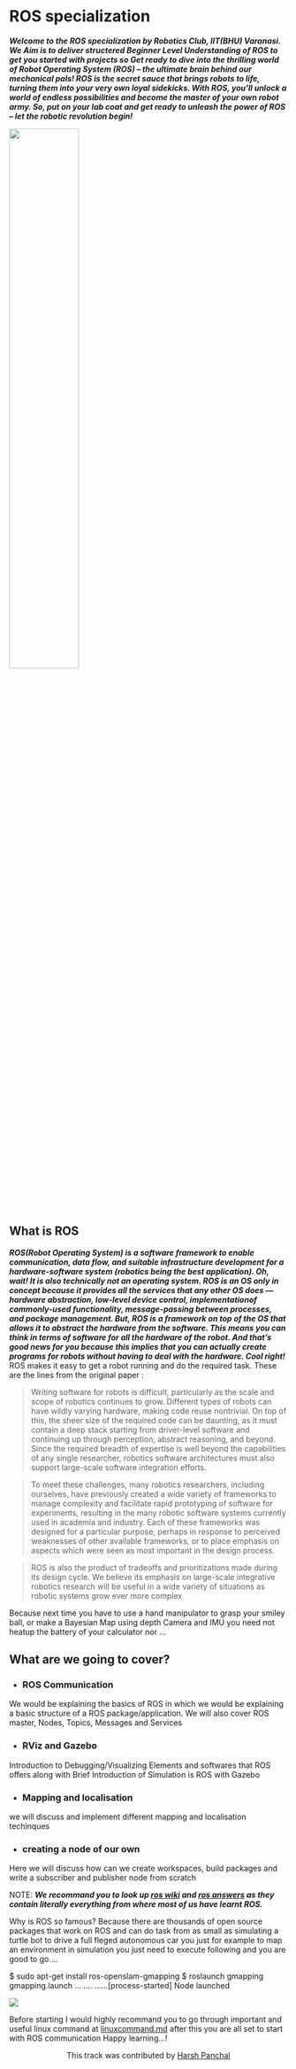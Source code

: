 # ROS specialization



*__Welcome to the ROS specialization by Robotics Club, IIT(BHU) Varanasi. We Aim is to deliver structered Beginner Level Understanding of ROS to get you started with projects so Get ready to dive into the thrilling world of Robot Operating System (ROS) – the ultimate brain behind our mechanical pals! ROS is the secret sauce that brings robots to life, turning them into your very own loyal sidekicks. With ROS, you'll unlock a world of endless possibilities and become the master of your own robot army. So, put on your lab coat and get ready to unleash the power of ROS – let the robotic revolution begin!__*

<img src= "https://github.com/panchal-harsh/Robotics-Camp-2023/blob/main/Phase1-Week2/ROS_specialization/images/MEME1.jpg" width=50% height =50%>


## What is ROS

___ROS(Robot Operating System) is a software framework to enable communication, data flow, and suitable infrastructure development for a hardware-software system (robotics being the best application).
Oh, wait! It is also technically not an operating system. ROS is an OS only in concept because it provides all the services that any other OS does — hardware abstraction, low-level device control, implementationof commonly-used functionality, message-passing between processes, and package management. But, ROS is a framework on top of the OS that allows it to abstract the hardware from the software. This means you can think in terms of software for all the hardware of the robot.
And that’s good news for you because this implies that you can actually create programs for robots without having to deal with the hardware. Cool right!___
ROS makes it easy to get a robot running and do the required task.
These are the lines from the original paper :

>Writing software for robots is difficult, particularly as the scale and scope of robotics continues to grow. Different types of robots can have wildly varying hardware, making code reuse nontrivial. On top of this, the sheer size of the required code can be daunting, as it must contain a deep stack starting from driver-level software and continuing up through perception, abstract reasoning, and beyond. Since the required breadth of expertise is well beyond the capabilities of any single researcher, robotics software architectures must also support large-scale software integration efforts.

>To meet these challenges, many robotics researchers, including ourselves, have previously created a wide variety of frameworks to manage complexity and facilitate rapid prototyping of software for experiments, resulting in the many robotic software systems currently used in academia and industry. Each of these frameworks was designed for a particular purpose, perhaps in response to perceived weaknesses of other available frameworks, or to place emphasis on aspects which were seen as most important in the design process.

>ROS is also the product of tradeoffs and prioritizations made during its design cycle. We believe its emphasis on large-scale integrative robotics research will be useful in a wide variety of situations as robotic systems grow ever more complex

Because next time you have to use a hand manipulator to grasp your smiley ball, or make a Bayesian Map using depth Camera and IMU you need not heatup the battery of your calculator nor ... 






 ## What are we going to cover?
 * ### ROS Communication
We would be explaining the basics of ROS in which we would be explaining a basic structure of a ROS package/application. We will also cover ROS master, Nodes, Topics, Messages and Services

* ### RViz and Gazebo
Introduction to Debugging/Visualizing Elements and softwares that ROS offers along with Brief Introduction of Simulation is ROS with Gazebo


* ### Mapping and localisation
we will discuss and implement  different mapping and localisation techinques 

* ### creating a node of our own
Here we will discuss how can we create workspaces, build packages and write a subscriber and publisher node from scratch 


NOTE: ***We recommand you to look up [ros wiki](http://wiki.ros.org/Documentation) and [ros answers](https://answers.ros.org/questions/) as they contain literally everything from where most of us have learnt ROS.***     

Why is ROS so famous?
Because there are thousands of open source packages that work on ROS and can do task from as small as simulating a turtle bot to drive a full fleged autonomous car you just for example to map an environment in simulation you just need to execute following and you are good to go....

$ sudo apt-get install ros-openslam-gmapping
$ roslaunch gmapping gmapping.launch
...
....
......[process-started] Node launched

![](https://github.com/panchal-harsh/Robotics-Camp-2023/blob/main/Phase1-Week2/ROS_specialization/images/mappp.gif)




Before starting I would highly recommand you to go through important and useful linux command at [linuxcommand.md](https://github.com/panchal-harsh/Robotics-Camp-2023/blob/main/Phase1-Week2/ROS_specialization/linuxcommands.md) after this you are all set to start with ROS communication Happy learning...!











<p align="center"> This track was contributed by <a href="https://github.com/panchal-harsh">Harsh Panchal</a> </p>
 

